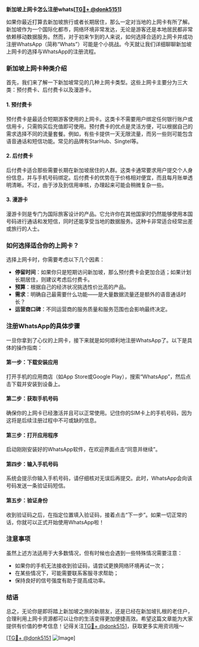 **新加坡上网卡怎么注册whats[[TG💪+ @donk5151](https://t.me/s/donk5151)]**

如果你最近打算去新加坡旅行或者长期居住，那么一定对当地的上网卡有所了解。新加坡作为一个国际化都市，网络环境非常发达，无论是游客还是本地居民都非常依赖移动数据服务。然而，对于初来乍到的人来说，如何选择合适的上网卡并成功注册WhatsApp（简称“Whats”）可能是个小挑战。今天就让我们详细聊聊新加坡上网卡的选择与WhatsApp的注册流程。

### 新加坡上网卡种类介绍

首先，我们来了解一下新加坡常见的几种上网卡类型。这些上网卡主要分为三大类：预付费卡、后付费卡以及漫游卡。

#### 1. 预付费卡
预付费卡是最适合短期游客使用的上网卡。这类卡不需要用户绑定任何银行账户或信用卡，只需购买后充值即可使用。预付费卡的优点是灵活方便，可以根据自己的需求选择不同的流量套餐。例如，有些卡提供一天无限流量，而另一些则可能包含语音通话和短信功能。常见的品牌有StarHub、Singtel等。

#### 2. 后付费卡
后付费卡适合那些需要长期在新加坡居住的人群。这类卡通常要求用户提交个人身份信息，并与手机号码绑定。后付费卡的优势在于价格相对便宜，而且每月账单透明清晰。不过，由于涉及到信用审核，办理起来可能会稍微复杂一些。

#### 3. 漫游卡
漫游卡则是专门为国际旅客设计的产品。它允许你在其他国家时仍然能够使用本国号码进行通话和发短信，同时还能享受当地的数据服务。这种卡非常适合经常出差或旅行的人士。

### 如何选择适合你的上网卡？

选择上网卡时，你需要考虑以下几个因素：

- **停留时间**：如果你只是短期访问新加坡，那么预付费卡会更加合适；如果计划长期居住，则建议考虑后付费卡。
- **预算**：根据自己的经济状况挑选性价比高的产品。
- **需求**：明确自己最需要什么功能——是大量数据流量还是额外的语音通话时长？
- **运营商口碑**：不同运营商的服务质量和服务范围也会影响最终决定。

### 注册WhatsApp的具体步骤

一旦你拿到了心仪的上网卡，接下来就是如何顺利地注册WhatsApp了。以下是具体的操作指南：

#### 第一步：下载安装应用
打开手机的应用商店（如App Store或Google Play），搜索“WhatsApp”，然后点击下载并安装到设备上。

#### 第二步：获取手机号码
确保你的上网卡已经激活并且可以正常使用。记住你的SIM卡上的手机号码，因为这将是后续注册过程中不可或缺的信息。

#### 第三步：打开应用程序
启动刚刚安装好的WhatsApp软件，在欢迎界面点击“同意并继续”。

#### 第四步：输入手机号码
系统会提示你输入手机号码，请仔细核对无误后再提交。此时，WhatsApp会向该号码发送一条验证码短信。

#### 第五步：验证身份
收到验证码之后，在指定位置填入验证码，接着点击“下一步”。如果一切正常的话，你就可以正式开始使用WhatsApp啦！

### 注意事项

虽然上述方法适用于大多数情况，但有时候也会遇到一些特殊情况需要注意：

- 如果你的手机无法接收到验证码，请尝试更换网络环境再试一次；
- 在某些情况下，可能需要联系客服寻求帮助；
- 保持良好的信号强度有助于提高成功率。

### 结语

总之，无论你是即将踏上新加坡之旅的新朋友，还是已经在新加坡扎根的老住户，合理利用上网卡资源都可以让你的生活变得更加便捷高效。希望这篇文章能为大家提供有价值的参考信息！记得关注[TG💪+ @donk5151](https://t.me/s/donk5151)，获取更多实用资讯哦～ 

[[TG💪+ @donk5151](https://t.me/s/donk5151) ![Image](https://i.postimg.cc/rwNCRYN7/Snipaste-2025-04-30-17-27-05.png)]